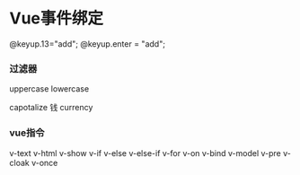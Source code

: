 # Vue事件绑定
@keyup.13="add";
@keyup.enter = "add";

### 过滤器
uppercase
lowercase

capotalize
钱
currency



### vue指令
v-text
v-html
v-show
v-if
v-else
v-else-if
v-for
v-on
v-bind
v-model
v-pre
v-cloak
v-once

